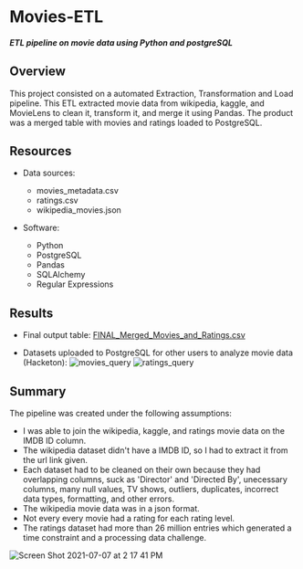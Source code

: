 # Movies-ETL

#### *ETL pipeline on movie data using Python and postgreSQL*

## Overview
This project consisted on a automated Extraction, Transformation and Load pipeline. This ETL extracted movie data from wikipedia, kaggle, and MovieLens to clean it, transform it, and merge it using Pandas. The product was a merged table with movies and ratings loaded to PostgreSQL. 

## Resources
- Data sources:
  - movies_metadata.csv
  - ratings.csv
  - wikipedia_movies.json

- Software:
  - Python
  - PostgreSQL
  - Pandas
  - SQLAlchemy
  - Regular Expressions 

## Results
- Final output table: 
[FINAL_Merged_Movies_and_Ratings.csv](https://github.com/nicoserrano/Movies-ETL/files/6779557/FINAL_Merged_Movies_and_Ratings.csv)

- Datasets uploaded to PostgreSQL for other users to analyze movie data (Hacketon): 
![movies_query](https://user-images.githubusercontent.com/83378141/124815489-5529de00-df35-11eb-8a4a-517ed0a51060.png)
![ratings_query](https://user-images.githubusercontent.com/83378141/124815490-55c27480-df35-11eb-8ec6-20c28ca7a649.png)


## Summary
The pipeline was created under the following assumptions:
- I was able to join the wikipedia, kaggle, and ratings movie data on the IMDB ID column.
- The wikipedia dataset didn't have a IMDB ID, so I had to extract it from the url link given. 
- Each dataset had to be cleaned on their own because they had overlapping columns, suck as 'Director' and 'Directed By', unecessary columns, many null values, TV shows, outliers, duplicates, incorrect data types, formatting, and other errors. 
- The wikipedia movie data was in a json format. 
- Not every every movie had a rating for each rating level. 
- The ratings dataset had more than 26 million entries which generated a time constraint and a processing data challenge.

![Screen Shot 2021-07-07 at 2 17 41 PM](https://user-images.githubusercontent.com/83378141/124817181-6e338e80-df37-11eb-8af9-e4fe1967b9c5.png)

